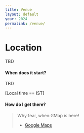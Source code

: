 ```yaml
---
title: Venue
layout: default
year: 2024
permalink: /venue/
---
```


# Location
TBD

#### When does it start?
TBD

[Local time == IST]

#### How do I get there?
> Why fear, when GMap is here!
>- [Google Maps](#)
